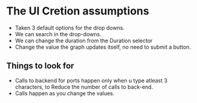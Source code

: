 # The UI Cretion assumptions
* Taken 3 default options for the drop downs.
* We can search in the drop-downs.
* We can change the duration from the Duration selector
* Change the value the graph updates itself, no need to submit a button.

## Things to look for

* Calls to backend for ports happen only when u type atleast 3 characters, to Reduce the number of calls to back-end.
* Calls happen as you change the values.